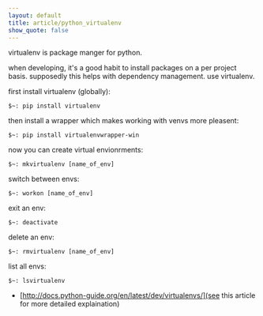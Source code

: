 ```yaml
---
layout: default
title: article/python_virtualenv
show_quote: false
---
```


virtualenv is package manger for python.

    

when developing, it's a good habit to install packages
on a per project basis. supposedly this helps with
dependency management. use virtualenv.

    

first install virtualenv (globally):

    $~: pip install virtualenv

then install a wrapper which makes working with venvs more pleasent:

    $~: pip install virtualenvwrapper-win

now you can create virtual envionrments:

    $~: mkvirtualenv [name_of_env]

switch between envs:

    $~: workon [name_of_env]

exit an env:

    $~: deactivate

delete an env:

    $~: rmvirtualenv [name_of_env]

list all envs:

    $~: lsvirtualenv

- [http://docs.python-guide.org/en/latest/dev/virtualenvs/](see this article for more detailed explaination)

